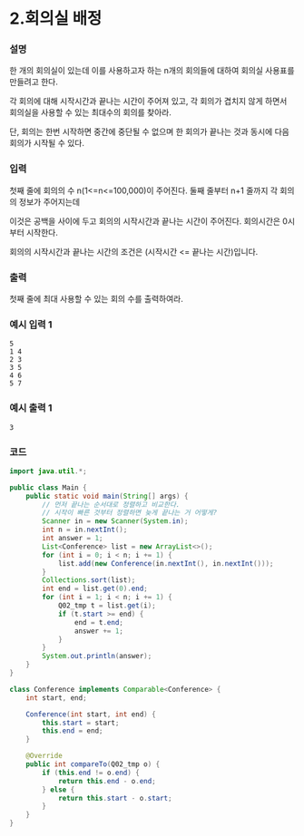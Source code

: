# 2.회의실 배정

### 설명
한 개의 회의실이 있는데 이를 사용하고자 하는 n개의 회의들에 대하여 회의실 사용표를 만들려고 한다.

각 회의에 대해 시작시간과 끝나는 시간이 주어져 있고, 각 회의가 겹치지 않게 하면서 회의실을 사용할 수 있는 최대수의 회의를 찾아라.

단, 회의는 한번 시작하면 중간에 중단될 수 없으며 한 회의가 끝나는 것과 동시에 다음 회의가 시작될 수 있다.


### 입력
첫째 줄에 회의의 수 n(1<=n<=100,000)이 주어진다. 둘째 줄부터 n+1 줄까지 각 회의의 정보가 주어지는데

이것은 공백을 사이에 두고 회의의 시작시간과 끝나는 시간이 주어진다. 회의시간은 0시부터 시작한다.

회의의 시작시간과 끝나는 시간의 조건은 (시작시간 <= 끝나는 시간)입니다.


### 출력
첫째 줄에 최대 사용할 수 있는 회의 수를 출력하여라.


### 예시 입력 1
```
5
1 4
2 3
3 5
4 6
5 7
```

### 예시 출력 1
```
3
```

### 코드
```java
import java.util.*;

public class Main {
    public static void main(String[] args) {
        // 먼저 끝나는 순서대로 정렬하고 비교한다.
        // 시작이 빠른 것부터 정렬하면 늦게 끝나는 거 어떻게?
        Scanner in = new Scanner(System.in);
        int n = in.nextInt();
        int answer = 1;
        List<Conference> list = new ArrayList<>();
        for (int i = 0; i < n; i += 1) {
            list.add(new Conference(in.nextInt(), in.nextInt()));
        }
        Collections.sort(list);
        int end = list.get(0).end;
        for (int i = 1; i < n; i += 1) {
            Q02_tmp t = list.get(i);
            if (t.start >= end) {
                end = t.end;
                answer += 1;
            }
        }
        System.out.println(answer);
    }
}

class Conference implements Comparable<Conference> {
    int start, end;

    Conference(int start, int end) {
        this.start = start;
        this.end = end;
    }

    @Override
    public int compareTo(Q02_tmp o) {
        if (this.end != o.end) {
            return this.end - o.end;
        } else {
            return this.start - o.start;
        }
    }
}
```
